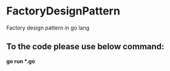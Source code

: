 # FactoryDesignPattern
Factory design pattern in go lang


## To the code please use below command:
<b><p> go run *.go</p></b>
